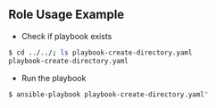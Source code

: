 ## Role Usage Example

- Check if playbook exists
```bash
$ cd ../../; ls playbook-create-directory.yaml
playbook-create-directory.yaml
```

- Run the playbook
```bash
$ ansible-playbook playbook-create-directory.yaml"
```